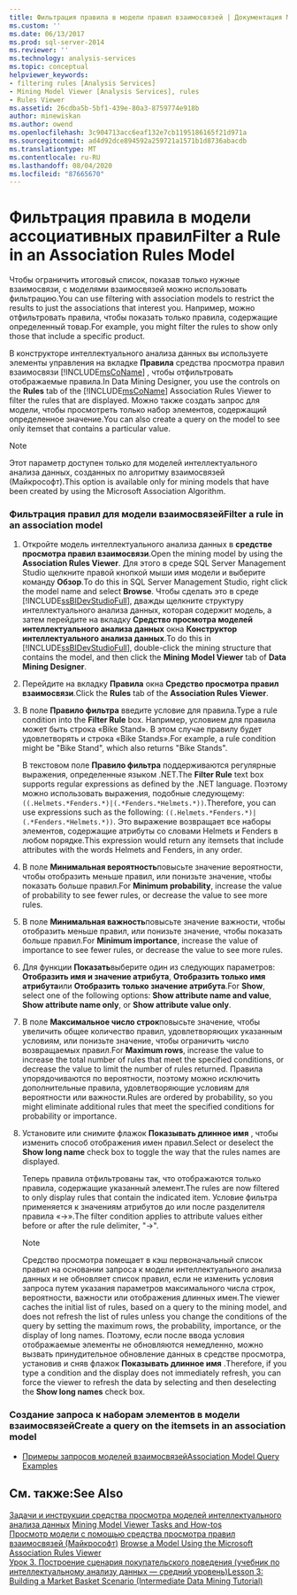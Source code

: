 ```yaml
---
title: Фильтрация правила в модели правил взаимосвязей | Документация Майкрософт
ms.custom: ''
ms.date: 06/13/2017
ms.prod: sql-server-2014
ms.reviewer: ''
ms.technology: analysis-services
ms.topic: conceptual
helpviewer_keywords:
- filtering rules [Analysis Services]
- Mining Model Viewer [Analysis Services], rules
- Rules Viewer
ms.assetid: 26cdba5b-5bf1-439e-80a3-8759774e918b
author: minewiskan
ms.author: owend
ms.openlocfilehash: 3c904713acc6eaf132e7cb1195186165f21d971a
ms.sourcegitcommit: ad4d92dce894592a259721a1571b1d8736abacdb
ms.translationtype: MT
ms.contentlocale: ru-RU
ms.lasthandoff: 08/04/2020
ms.locfileid: "87665670"
---
```

# <a name="filter-a-rule-in-an-association-rules-model"></a><span data-ttu-id="eccee-102">Фильтрация правила в модели ассоциативных правил</span><span class="sxs-lookup"><span data-stu-id="eccee-102">Filter a Rule in an Association Rules Model</span></span>
  <span data-ttu-id="eccee-103">Чтобы ограничить итоговый список, показав только нужные взаимосвязи, с моделями взаимосвязей можно использовать фильтрацию.</span><span class="sxs-lookup"><span data-stu-id="eccee-103">You can use filtering with association models to restrict the results to just the associations that interest you.</span></span> <span data-ttu-id="eccee-104">Например, можно отфильтровать правила, чтобы показать только правила, содержащие определенный товар.</span><span class="sxs-lookup"><span data-stu-id="eccee-104">For example, you might filter the rules to show only those that include a specific product.</span></span>  
  
 <span data-ttu-id="eccee-105">В конструкторе интеллектуального анализа данных вы используете элементы управления на вкладке **Правила** средства просмотра правил взаимосвязи [!INCLUDE[msCoName](../../includes/msconame-md.md)] , чтобы отфильтровать отображаемые правила.</span><span class="sxs-lookup"><span data-stu-id="eccee-105">In Data Mining Designer, you use the controls on the **Rules** tab of the [!INCLUDE[msCoName](../../includes/msconame-md.md)] Association Rules Viewer to filter the rules that are displayed.</span></span>  <span data-ttu-id="eccee-106">Можно также создать запрос для модели, чтобы просмотреть только набор элементов, содержащий определенное значение.</span><span class="sxs-lookup"><span data-stu-id="eccee-106">You can also create a query on the model to see only itemset that contains a particular value.</span></span>  
  
> [!NOTE]  
>  <span data-ttu-id="eccee-107">Этот параметр доступен только для моделей интеллектуального анализа данных, созданных по алгоритму взаимосвязей (Майкрософт).</span><span class="sxs-lookup"><span data-stu-id="eccee-107">This option is available only for mining models that have been created by using the Microsoft Association Algorithm.</span></span>  
  
### <a name="filter-a-rule-in-an-association-model"></a><span data-ttu-id="eccee-108">Фильтрация правил для модели взаимосвязей</span><span class="sxs-lookup"><span data-stu-id="eccee-108">Filter a rule in an association model</span></span>  
  
1.  <span data-ttu-id="eccee-109">Откройте модель интеллектуального анализа данных в **средстве просмотра правил взаимосвязи**.</span><span class="sxs-lookup"><span data-stu-id="eccee-109">Open the mining model by using the **Association Rules Viewer**.</span></span> <span data-ttu-id="eccee-110">Для этого в среде SQL Server Management Studio щелкните правой кнопкой мыши имя модели и выберите команду **Обзор**.</span><span class="sxs-lookup"><span data-stu-id="eccee-110">To do this in SQL Server Management Studio, right click the model name and select **Browse**.</span></span> <span data-ttu-id="eccee-111">Чтобы сделать это в среде [!INCLUDE[ssBIDevStudioFull](../../includes/ssbidevstudiofull-md.md)], дважды щелкните структуру интеллектуального анализа данных, которая содержит модель, а затем перейдите на вкладку **Средство просмотра моделей интеллектуального анализа данных** окна **Конструктор интеллектуального анализа данных**.</span><span class="sxs-lookup"><span data-stu-id="eccee-111">To do this in [!INCLUDE[ssBIDevStudioFull](../../includes/ssbidevstudiofull-md.md)], double-click the mining structure that contains the model, and then click the **Mining Model Viewer** tab of **Data Mining Designer**.</span></span>  
  
2.  <span data-ttu-id="eccee-112">Перейдите на вкладку **Правила** окна **Средство просмотра правил взаимосвязи**.</span><span class="sxs-lookup"><span data-stu-id="eccee-112">Click the **Rules** tab of the **Association Rules Viewer**.</span></span>  
  
3.  <span data-ttu-id="eccee-113">В поле **Правило фильтра** введите условие для правила.</span><span class="sxs-lookup"><span data-stu-id="eccee-113">Type a rule condition into the **Filter Rule** box.</span></span> <span data-ttu-id="eccee-114">Например, условием для правила может быть строка «Bike Stand». В этом случае правилу будет удовлетворять и строка «Bike Stands».</span><span class="sxs-lookup"><span data-stu-id="eccee-114">For example, a rule condition might be "Bike Stand", which also returns "Bike Stands".</span></span>  
  
     <span data-ttu-id="eccee-115">В текстовом поле **Правило фильтра** поддерживаются регулярные выражения, определенные языком .NET.</span><span class="sxs-lookup"><span data-stu-id="eccee-115">The **Filter Rule** text box supports regular expressions as defined by the .NET language.</span></span> <span data-ttu-id="eccee-116">Поэтому можно использовать выражения, подобные следующему: `((.Helmets.*Fenders.*)|(.*Fenders.*Helmets.*))`.</span><span class="sxs-lookup"><span data-stu-id="eccee-116">Therefore, you can use expressions such as the following: `((.Helmets.*Fenders.*)|(.*Fenders.*Helmets.*))`.</span></span> <span data-ttu-id="eccee-117">Это выражение возвращает все наборы элементов, содержащие атрибуты со словами Helmets и Fenders в любом порядке.</span><span class="sxs-lookup"><span data-stu-id="eccee-117">This expression would return any itemsets that include attributes with the words Helmets and Fenders, in any order.</span></span>  
  
4.  <span data-ttu-id="eccee-118">В поле **Минимальная вероятность**повысьте значение вероятности, чтобы отобразить меньше правил, или понизьте значение, чтобы показать больше правил.</span><span class="sxs-lookup"><span data-stu-id="eccee-118">For **Minimum probability**, increase the value of probability to see fewer rules, or decrease the value to see more rules.</span></span>  
  
5.  <span data-ttu-id="eccee-119">В поле **Минимальная важность**повысьте значение важности, чтобы отобразить меньше правил, или понизьте значение, чтобы показать больше правил.</span><span class="sxs-lookup"><span data-stu-id="eccee-119">For **Minimum importance**, increase the value of importance to see fewer rules, or decrease the value to see more rules.</span></span>  
  
6.  <span data-ttu-id="eccee-120">Для функции **Показать**выберите один из следующих параметров: **Отобразить имя и значение атрибута**, **Отобразить только имя атрибута**или **Отобразить только значение атрибута**.</span><span class="sxs-lookup"><span data-stu-id="eccee-120">For **Show**, select one of the following options: **Show attribute name and value**, **Show attribute name only**, or **Show attribute value only**.</span></span>  
  
7.  <span data-ttu-id="eccee-121">В поле **Максимальное число строк**повысьте значение, чтобы увеличить общее количество правил, удовлетворяющих указанным условиям, или понизьте значение, чтобы ограничить число возвращаемых правил.</span><span class="sxs-lookup"><span data-stu-id="eccee-121">For **Maximum rows**, increase the value to increase the total number of rules that meet the specified conditions, or decrease the value to limit the number of rules returned.</span></span> <span data-ttu-id="eccee-122">Правила упорядочиваются по вероятности, поэтому можно исключить дополнительные правила, удовлетворяющие условиям для вероятности или важности.</span><span class="sxs-lookup"><span data-stu-id="eccee-122">Rules are ordered by probability, so you might eliminate additional rules that meet the specified conditions for probability or importance.</span></span>  
  
8.  <span data-ttu-id="eccee-123">Установите или снимите флажок **Показывать длинное имя** , чтобы изменить способ отображения имен правил.</span><span class="sxs-lookup"><span data-stu-id="eccee-123">Select or deselect the **Show long name** check box to toggle the way that the rules names are displayed.</span></span>  
  
     <span data-ttu-id="eccee-124">Теперь правила отфильтрованы так, что отображаются только правила, содержащие указанный элемент.</span><span class="sxs-lookup"><span data-stu-id="eccee-124">The rules are now filtered to only display rules that contain the indicated item.</span></span> <span data-ttu-id="eccee-125">Условие фильтра применяется к значениям атрибутов до или после разделителя правила «->».</span><span class="sxs-lookup"><span data-stu-id="eccee-125">The filter condition applies to attribute values either before or after the rule delimiter, "->".</span></span>  
  
    > [!NOTE]  
    >  <span data-ttu-id="eccee-126">Средство просмотра помещает в кэш первоначальный список правил на основании запроса к модели интеллектуального анализа данных и не обновляет список правил, если не изменить условия запроса путем указания параметров максимального числа строк, вероятности, важности или отображения длинных имен.</span><span class="sxs-lookup"><span data-stu-id="eccee-126">The viewer caches the initial list of rules, based on a query to the mining model, and does not refresh the list of rules unless you change the conditions of the query by setting the maximum rows, the probability, importance, or the display of long names.</span></span> <span data-ttu-id="eccee-127">Поэтому, если после ввода условия отображаемые элементы не обновляются немедленно, можно вызвать принудительное обновление данных в средстве просмотра, установив и сняв флажок **Показывать длинное имя** .</span><span class="sxs-lookup"><span data-stu-id="eccee-127">Therefore, if you type a condition and the display does not immediately refresh, you can force the viewer to refresh the data by selecting and then deselecting the **Show long names** check box.</span></span>  
  
### <a name="create-a-query-on-the-itemsets-in-an-association-model"></a><span data-ttu-id="eccee-128">Создание запроса к наборам элементов в модели взаимосвязей</span><span class="sxs-lookup"><span data-stu-id="eccee-128">Create a query on the itemsets in an association model</span></span>  
  
-   [<span data-ttu-id="eccee-129">Примеры запросов моделей взаимосвязей</span><span class="sxs-lookup"><span data-stu-id="eccee-129">Association Model Query Examples</span></span>](association-model-query-examples.md)  
  
## <a name="see-also"></a><span data-ttu-id="eccee-130">См. также:</span><span class="sxs-lookup"><span data-stu-id="eccee-130">See Also</span></span>  
 <span data-ttu-id="eccee-131">[Задачи и инструкции средства просмотра моделей интеллектуального анализа данных](mining-model-viewer-tasks-and-how-tos.md) </span><span class="sxs-lookup"><span data-stu-id="eccee-131">[Mining Model Viewer Tasks and How-tos](mining-model-viewer-tasks-and-how-tos.md) </span></span>  
 <span data-ttu-id="eccee-132">[Просмотр модели с помощью средства просмотра правил взаимосвязей (Майкрософт)](browse-a-model-using-the-microsoft-association-rules-viewer.md) </span><span class="sxs-lookup"><span data-stu-id="eccee-132">[Browse a Model Using the Microsoft Association Rules Viewer](browse-a-model-using-the-microsoft-association-rules-viewer.md) </span></span>  
 [<span data-ttu-id="eccee-133">Урок 3. Построение сценария покупательского поведения (учебник по интеллектуальному анализу данных — средний уровень)</span><span class="sxs-lookup"><span data-stu-id="eccee-133">Lesson 3: Building a Market Basket Scenario &#40;Intermediate Data Mining Tutorial&#41;</span></span>](../../tutorials/lesson-3-building-a-market-basket-scenario-intermediate-data-mining-tutorial.md)  
  
  

